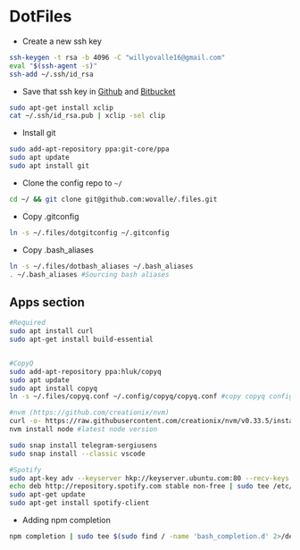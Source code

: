 # DotFiles 
* Create a new ssh key
```bash
ssh-keygen -t rsa -b 4096 -C "willyovalle16@gmail.com"
eval "$(ssh-agent -s)"
ssh-add ~/.ssh/id_rsa
```
* Save that ssh key in [Github](https://github.com/settings/keys) and [Bitbucket](https://bitbucket.org/account/user/willyovalle/ssh-keys/)

```bash
sudo apt-get install xclip
cat ~/.ssh/id_rsa.pub | xclip -sel clip
```

* Install git
```bash
sudo add-apt-repository ppa:git-core/ppa
sudo apt update 
sudo apt install git
```

* Clone the config repo to `~/`
```bash
cd ~/ && git clone git@github.com:wovalle/.files.git
```

* Copy .gitconfig
```bash
ln -s ~/.files/dotgitconfig ~/.gitconfig
```

* Copy .bash_aliases
```bash
ln -s ~/.files/dotbash_aliases ~/.bash_aliases
. ~/.bash_aliases #Sourcing bash aliases
```

## Apps section

```bash
#Required
sudo apt install curl
sudo apt-get install build-essential


#CopyQ
sudo add-apt-repository ppa:hluk/copyq
sudo apt update
sudo apt install copyq
ln -s ~/.files/copyq.conf ~/.config/copyq/copyq.conf #copy copyq configuration

#nvm (https://github.com/creationix/nvm)
curl -o- https://raw.githubusercontent.com/creationix/nvm/v0.33.5/install.sh | bash
nvm install node #latest node version

sudo snap install telegram-sergiusens
sudo snap install --classic vscode

#Spotify
sudo apt-key adv --keyserver hkp://keyserver.ubuntu.com:80 --recv-keys BBEBDCB318AD50EC6865090613B00F1FD2C19886 0DF731E45CE24F27EEEB1450EFDC8610341D9410
echo deb http://repository.spotify.com stable non-free | sudo tee /etc/apt/sources.list.d/spotify.list
sudo apt-get update
sudo apt-get install spotify-client
```

* Adding npm completion
```bash
npm completion | sudo tee $(sudo find / -name 'bash_completion.d' 2>/dev/null)/npm 1> /dev/null
```



